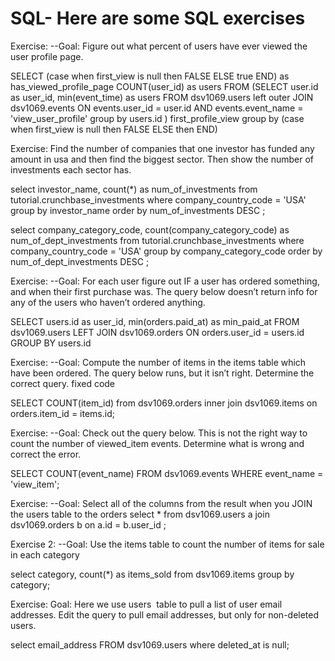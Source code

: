 
# SQL- Here are some SQL exercises

Exercise: --Goal: Figure out what percent of users have ever viewed the user profile page.  

SELECT 
(case when first_view is null then FALSE 
  ELSE true END) as has_viewed_profile_page
COUNT(user_id) as users
FROM 
  (SELECT 
  user.id as user_id,
  min(event_time) as users
  FROM 
  dsv1069.users
  left outer JOIN
  dsv1069.events 
  ON 
  events.user_id = user.id 
  AND
  events.event_name = 'view_user_profile'
  group by
  users.id 
  ) first_profile_view 
  group by 
  (case when first_view is null then FALSE
    ELSE then END)

Exercise: Find the number of companies that one investor has funded any amount in usa and then find the biggest sector. Then show the number of investments each sector has.

select investor_name, 
count(*) as num_of_investments 
from tutorial.crunchbase_investments 
where company_country_code = 'USA'
group by  investor_name
order by num_of_investments DESC 
;

select company_category_code, 
count(company_category_code) as num_of_dept_investments
from tutorial.crunchbase_investments 
where company_country_code = 'USA'
group by company_category_code
order by num_of_dept_investments DESC 
;

Exercise: --Goal: For each user figure out IF a user has ordered something, and when their first purchase 
was. The query below doesn’t return info for any of the users who haven’t ordered anything.  

SELECT
  users.id as user_id,
  min(orders.paid_at) as min_paid_at
FROM
  dsv1069.users
  LEFT JOIN dsv1069.orders ON orders.user_id = users.id
GROUP BY
  users.id

Exercise: --Goal: Compute the number of items in the items table which have been ordered. The query 
below runs, but it isn’t right. Determine the correct query. 
fixed code

SELECT 
  COUNT(item_id)
from dsv1069.orders
inner join dsv1069.items
on orders.item_id = items.id;

Exercise: --Goal: Check out the query below. This is not the right way to count the number of viewed_item 
events. Determine what is wrong and correct the error.  

SELECT
COUNT(event_name)
FROM dsv1069.events
WHERE event_name = 'view_item';

Exercise: --Goal: Select all of the columns from the result when you JOIN the users​ table to the orders 
select  * 
from 
 dsv1069.users a join  dsv1069.orders b 
 on a.id = b.user_id ;

Exercise 2: --Goal: Use the items​ table to count the number of items for sale in each category 

select category, count(*) as items_sold from dsv1069.items group by category;


Exercise: 
Goal: Here we use users ​ table to pull a list of user email addresses. Edit the query to pull email addresses, but only for non-deleted users. 

select email_address FROM dsv1069.users
where deleted_at is null;


















